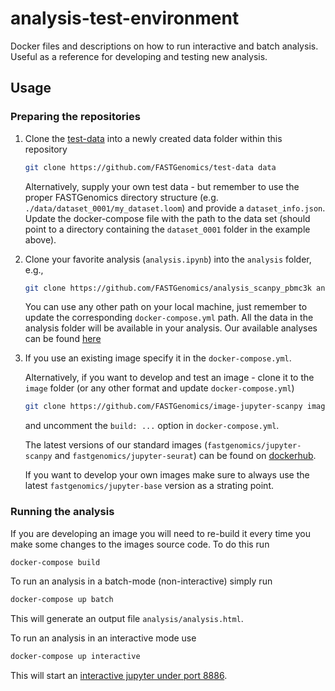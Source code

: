 # analysis-test-environment

Docker files and descriptions on how to run interactive and batch analysis.  Useful as a
reference for developing and testing new analysis.

## Usage

### Preparing the repositories

1. Clone the [test-data](https://github.com/FASTGenomics/test-data) into a newly created data folder within this repository

   ``` bash
   git clone https://github.com/FASTGenomics/test-data data
   ```

   Alternatively, supply your own test data - but remember to use the proper FASTGenomics directory
   structure (e.g. `./data/dataset_0001/my_dataset.loom`) and provide a
   `dataset_info.json`.  Update the docker-compose file with the path to the data set
   (should point to a directory containing the `dataset_0001` folder in the example
   above).

1. Clone your favorite analysis (`analysis.ipynb`) into the `analysis` folder, e.g.,

   ``` bash
   git clone https://github.com/FASTGenomics/analysis_scanpy_pbmc3k analysis
   ```

   You can use any other path on your local machine, just remember to update the
   corresponding `docker-compose.yml` path. All the data in the analysis folder will be available in your analysis.
   Our available analyses can be found [here](https://github.com/search?q=topic%3Afastgenomics-analysis+org%3AFASTGenomics&type=Repositories)

1. If you use an existing image specify it in the `docker-compose.yml`.

   Alternatively, if you want to develop and test an image - clone it to the `image`
   folder (or any other format and update `docker-compose.yml`)

   ``` bash
   git clone https://github.com/FASTGenomics/image-jupyter-scanpy image
   ```

   and uncomment the `build: ...` option in `docker-compose.yml`.
   
   The latest versions of our standard images (`fastgenomics/jupyter-scanpy` and `fastgenomics/jupyter-seurat`) can be found
   on [dockerhub](https://hub.docker.com/u/fastgenomics).
   
   If you want to develop your own images make sure to always use the latest `fastgenomics/jupyter-base` version as a strating point.

### Running the analysis

If you are developing an image you will need to re-build it every time you make some
changes to the images source code.  To do this run

``` bash
docker-compose build
```

To run an analysis in a batch-mode (non-interactive) simply run

``` bash
docker-compose up batch
```

This will generate an output file `analysis/analysis.html`.

To run an analysis in an interactive mode use

``` bash
docker-compose up interactive
```

This will start an [interactive jupyter under port 8886][session].

[session]: http://localhost:8886/lab/workspaces/analysis

